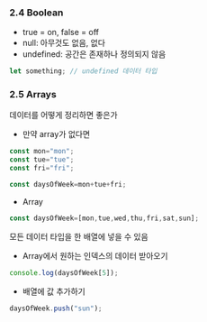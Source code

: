 ### 2.4 Boolean

- true = on, false = off
- null: 아무것도 없음, 없다
- undefined: 공간은 존재하나 정의되지 않음

```jsx
let something; // undefined 데이터 타입
```

### 2.5 Arrays

데이터를 어떻게 정리하면 좋은가

- 만약 array가 없다면

```jsx
const mon="mon";
const tue="tue";
const fri="fri";

const daysOfWeek=mon+tue+fri;
```

- Array

```jsx
const daysOfWeek=[mon,tue,wed,thu,fri,sat,sun];
```

모든 데이터 타입을 한 배열에 넣을 수 있음

- Array에서 원하는 인덱스의 데이터 받아오기

```jsx
console.log(daysOfWeek[5]);
```

- 배열에 값 추가하기

```jsx
daysOfWeek.push("sun");
```
